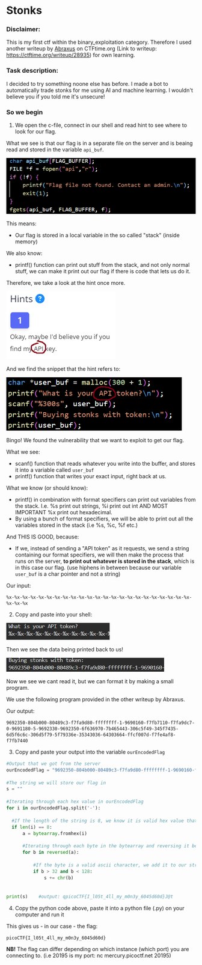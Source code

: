 # Stonks

### Disclaimer:
This is my first ctf within the binary_exploitation category. Therefore I used another writeup by [Abraxus](https://ctftime.org/user/100246) on CTFtime.org (Link to writeup: https://ctftime.org/writeup/28935) for own learning.

### Task description:

I decided to try something noone else has before. I made a bot to automatically trade stonks for me using AI and machine learning. I wouldn't believe you if you told me it's unsecure!

### So we begin

1. We open the c-file, connect in our shell and read hint to see where to look for our flag. 

  What we see is that our flag is in a separate file on the server and is beaing read and stored in the variable ```api_buf```.

  ![Code snippet of filestream being read into variable in memory](https://raw.githubusercontent.com/ulrikHesmyr/picoCTF/main/picoGym/binary_exploitation/stonks/images/our_flag_stored_in_variable.png)

  This means:
  - Our flag is stored in a local variable in the so called "stack" (inside memory)

  We also know:
  - printf() function can print out stuff from the stack, and not only normal stuff, we can make it print out our flag if there is code that lets us do it.

  Therefore, we take a look at the hint once more. 

  ![Hint says: Okay, maybe I'd believe you if you find my API key.](https://raw.githubusercontent.com/ulrikHesmyr/picoCTF/main/picoGym/binary_exploitation/stonks/images/hint.png)

  And we find the snippet that the hint refers to:

  ![Code snippet of functions that stores user input in variable, and print the exact variable right back to us](https://raw.githubusercontent.com/ulrikHesmyr/picoCTF/main/picoGym/binary_exploitation/stonks/images/bingo.png)

  Bingo! We found the vulnerability that we want to exploit to get our flag.

  What we see:
  - scanf() function that reads whatever you write into the buffer, and stores it into a variable called ```user_buf```
  - printf() function that writes your exact input, right back at us.

  What we know (or should know):
  - printf() in combination with format specifiers can print out variables from the stack. I.e. %s print out strings, %i print out int AND MOST IMPORTANT %x print out hexadecimal.
  - By using a bunch of format specifiers, we will be able to print out all the variables stored in the stack (i.e %s, %c, %f etc.)

  And THIS IS GOOD, because:
  - If we, instead of sending a "API token" as it requests, we send a string containing our format specifiers, we will then make the process that runs on the server, **to print out whatever is stored in the stack**, which is in this case our flag. (use hiphens in between because our variable ```user_buf``` is a char pointer and not a string)

  Our input:

  ```text
  %x-%x-%x-%x-%x-%x-%x-%x-%x-%x-%x-%x-%x-%x-%x-%x-%x-%x-%x-%x-%x-%x-%x-%x-%x-%x
  ```

  2. Copy and paste into your shell:

  !["What is your API token?" written in bash](https://raw.githubusercontent.com/ulrikHesmyr/picoCTF/main/picoGym/binary_exploitation/stonks/images/what_is_your_api_token.png)

  Then we see the data being printed back to us!

  ![Data from the stack written in bash](https://raw.githubusercontent.com/ulrikHesmyr/picoCTF/main/picoGym/binary_exploitation/stonks/images/buying_stonks_with_token.png)

  Now we see we cant read it, but we can format it by making a small program.

  We use the following program provided in the other writeup by Abraxus.

  Our output:

  ```
  9692350-804b000-80489c3-f7fa9d80-ffffffff-1-9690160-f7fb7110-f7fa9dc7-0-9691180-5-9692330-9692350-6f636970-7b465443-306c5f49-345f7435-6d5f6c6c-306d5f79-5f79336e-35343036-64303664-ffcf007d-f7fe4af8-f7fb7440
  ``` 

  3. Copy and paste your output into the variable ```ourEncodedFlag```

  ```python
  #Output that we got from the server
ourEncodedFlag = "9692350-804b000-80489c3-f7fa9d80-ffffffff-1-9690160-f7fb7110-f7fa9dc7-0-9691180-5-9692330-9692350-6f636970-7b465443-306c5f49-345f7435-6d5f6c6c-306d5f79-5f79336e-35343036-64303664-ffcf007d-f7fe4af8-f7fb7440"

#The string we will store our flag in
s = ""

#Iterating through each hex value in ourEncodedFlag
for i in ourEncodedFlag.split('-'):

    #If the length of the string is 8, we know it is valid hex value that stores a character
    if len(i) == 8:
        a = bytearray.fromhex(i)

        #Iterating through each byte in the bytearray and reversing it because of endianness
        for b in reversed(a):

            #If the byte is a valid ascii character, we add it to our string
            if b > 32 and b < 128:
                s += chr(b)


print(s)    #output: qpicoCTF{I_l05t_4ll_my_m0n3y_6045d60d}J@t
  ```

  4. Copy the python code above, paste it into a python file (.py) on your computer and run it

  This gives us - in our case - the flag:

  ```
  picoCTF{I_l05t_4ll_my_m0n3y_6045d60d}
  ```

  **NB!** The flag can differ depending on which instance (which port) you are connecting to. (i.e 20195 is my port: nc mercury.picoctf.net 20195)

    
